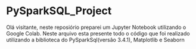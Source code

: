 # PySparkSQL_Project

Olá visitante, neste reposiório preparei um Jupyter Notebook utilizando o Google Colab.
Neste arquivo esta presente todo o código que foi realizado utilizando a biblioteca do PySparkSql(versâo 3.4.1),
Matplotlib e Seaborn
